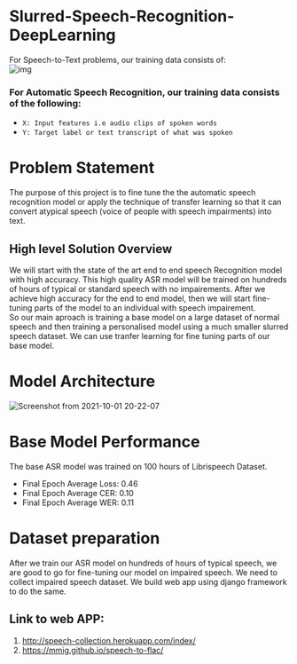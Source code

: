 # Slurred-Speech-Recognition-DeepLearning

For Speech-to-Text problems, our training data consists of:<br>
![img](https://user-images.githubusercontent.com/42781233/135642643-0c3c507a-5a10-4ab6-8445-441091bb7e13.png)
### For Automatic Speech Recognition, our training data consists of the following:
-  `X: Input features i.e audio clips of spoken words`
-  `Y: Target label or text transcript of what was spoken`
 

# Problem Statement
The purpose of this project is to fine tune the the automatic speech recognition model or apply the technique of transfer learning so that it can convert atypical speech (voice of people with speech impairments) into text.
## High level Solution Overview
We will start with the state of the art end to end speech Recognition model with high accuracy. This high quality ASR model will be trained on hundreds of hours of typical or standard speech with no impairements. After we achieve high accuracy for the end to end model, then we will start fine-tuning parts of the model to an individual with speech impairement.<br>
So our main aproach is training a base model on a large dataset of normal speech and then training a personalised model using a much smaller slurred speech dataset. We can use tranfer learning for fine tuning parts of our base model.
# Model Architecture
![Screenshot from 2021-10-01 20-22-07](https://user-images.githubusercontent.com/42781233/135641230-4775970a-479f-4d40-9707-6c50c9b0bb5b.png)

# Base Model Performance
The base ASR model was trained on 100 hours of Librispeech Dataset.
- Final Epoch Average Loss: 0.46
- Final Epoch Average CER: 0.10
- Final Epoch Average WER: 0.11

# Dataset preparation
After we train our ASR model on hundreds of hours of typical speech, we are good to go for fine-tuning our model on impaired speech. We need to collect impaired speech dataset. We build web app using django framework to do the same.

## Link to web APP:
1. http://speech-collection.herokuapp.com/index/
2. https://mmig.github.io/speech-to-flac/
